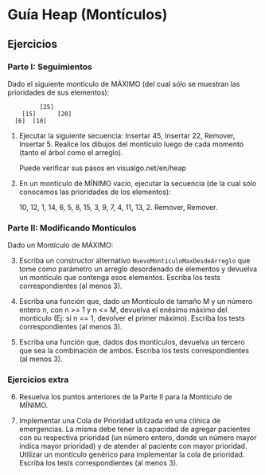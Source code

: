 # Guía Heap (Montículos)
## Ejercicios
### Parte I: Seguimientos

Dado el siguiente montículo de MÁXIMO (del cual sólo se muestran las prioridades de sus elementos):
```
         [25]
    [15]      [20]
  [6]  [10]
```

1. Ejecutar la siguiente secuencia: Insertar 45, Insertar 22, Remover, Insertar 5. Realice los dibujos del montículo luego de cada momento (tanto el árbol como el arreglo).

   Puede verificar sus pasos en visualgo.net/en/heap

2. En un montículo de MÍNIMO vacío, ejecutar la secuencia (de la cual sólo conocemos las prioridades de los elementos):

   10, 12, 1, 14, 6, 5, 8, 15, 3, 9, 7, 4, 11, 13, 2. Remover, Remover.


### Parte II: Modificando Montículos

Dado un Montículo de MÁXIMO:

3. Escriba un constructor alternativo `NuevoMonticuloMaxDesdeArreglo` que tome como parámetro un arreglo desordenado de elementos y devuelva un montículo que contenga esos elementos. Escriba los tests correspondientes (al menos 3).

4. Escriba una función que, dado un Montículo de tamaño M y un número entero n, con n >= 1 y n <= M,
devuelva el enésimo máximo del montículo (Ej: si n == 1, devolver el primer máximo). Escriba los tests correspondientes (al menos 3).

5. Escriba una función que, dados dos montículos, devuelva un tercero que sea la combinación de ambos. Escriba los tests correspondientes (al menos 3).

### Ejercicios extra

6. Resuelva los puntos anteriores de la Parte II para la Montículo de MÍNIMO.

7. Implementar una Cola de Prioridad utilizada en una clínica de emergencias. La misma debe tener la capacidad de agregar pacientes con su respectiva prioridad (un número entero, donde un número mayor indica mayor prioridad) y de atender al paciente con mayor prioridad. Utilizar un montículo genérico para implementar la cola de prioridad. Escriba los tests correspondientes (al menos 3).
